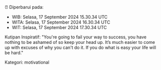 ⏰ Diperbarui pada:
- WIB: Selasa, 17 September 2024 15.30.34 UTC
- WITA: Selasa, 17 September 2024 16.30.34 UTC
- WIT: Selasa, 17 September 2024 17.30.34 UTC

Kutipan Inspiratif:
"You're going to fail your way to success, you have nothing to be ashamed of so keep your head up. It’s much easier to come up with excuses of why you can't do it. If you do what is easy your life will be hard."


Kategori: motivational


